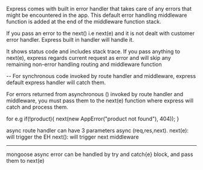Express comes with built in error handler that takes care of any errors that might be encountered in the app. This default error handling middleware function is added at the end of the middleware function stack.

If you pass an error to the next() i.e next(e) and it is not dealt with customer error handler. Express built in handler will handle it.

It shows status code and includes stack trace.
If you pass anything to next(e), express regards current request as error and will skip any remaining non-error handling routing and middleware function 


--
For synchronous code invoked by route handler and middleware, express default express handler will catch them. 

For errors returned from asynchronous () invoked by route handler and middleware, you must pass them to the next(e) function where express will catch and process them.

for e.g
if(!product){
    next(new AppError("product not found"), 404));
}

async route handler can have 3 parameters async (req,res,next). 
next(e): will trigger the EH
next(): will trigger next middleware

---
mongoose async error can be handled by try and catch{e} block, and pass them to next(e)